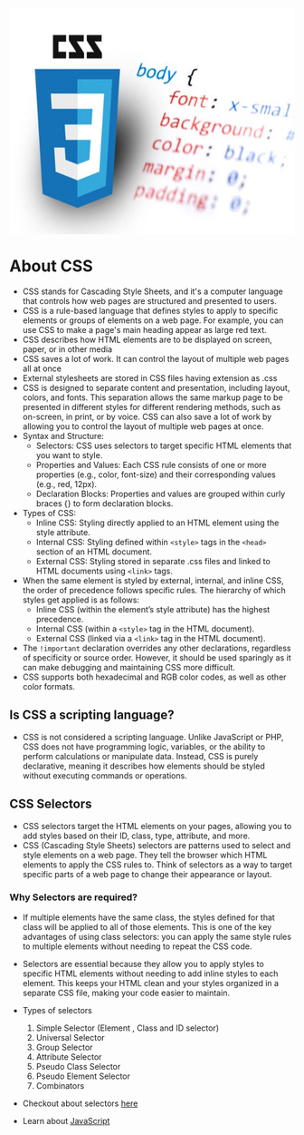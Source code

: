 
<img align="center" alt="image" width=1000px height=400px src="image.jpg"/>


# About CSS
- CSS stands for Cascading Style Sheets, and it's a computer language that controls how web pages are structured and presented to users.
- CSS is a rule-based language that defines styles to apply to specific elements or groups of elements on a web page. For example, you can use CSS to make a page's main heading appear as large red text.
- CSS describes how HTML elements are to be displayed on screen, paper, or in other media
- CSS saves a lot of work. It can control the layout of multiple web pages all at once
- External stylesheets are stored in CSS files having extension as .css
- CSS is designed to separate content and presentation, including layout, colors, and fonts. This separation allows the same markup page to be presented in different styles for different rendering methods, such as on-screen, in print, or by voice. CSS can also save a lot of work by allowing you to control the layout of multiple web pages at once.
- Syntax and Structure:
    - Selectors: CSS uses selectors to target specific HTML elements that you want to style.
    - Properties and Values: Each CSS rule consists of one or more properties (e.g., color, font-size) and their corresponding values (e.g., red, 12px).
    - Declaration Blocks: Properties and values are grouped within curly braces {} to form declaration blocks.
- Types of CSS:
    - Inline CSS: Styling directly applied to an HTML element using the style attribute.
    - Internal CSS: Styling defined within `<style>` tags in the `<head>` section of an HTML document.
    - External CSS: Styling stored in separate .css files and linked to HTML documents using `<link>` tags.
- When the same element is styled by external, internal, and inline CSS, the order of precedence follows specific rules. The hierarchy of which styles get applied is as follows:
    - Inline CSS (within the element’s style attribute) has the highest precedence.
    - Internal CSS (within a `<style>` tag in the HTML document).
    - External CSS (linked via a `<link>` tag in the HTML document).
- The `!important` declaration overrides any other declarations, regardless of specificity or source order. However, it should be used sparingly as it can make debugging and maintaining CSS more difficult.
- CSS supports both hexadecimal and RGB color codes, as well as other color formats.

## Is CSS a scripting language?
- CSS is not considered a scripting language. Unlike JavaScript or PHP, CSS does not have programming logic, variables, or the ability to perform calculations or manipulate data. Instead, CSS is purely declarative, meaning it describes how elements should be styled without executing commands or operations.

## CSS Selectors
- CSS selectors target the HTML elements on your pages, allowing you to add styles based on their ID, class, type, attribute, and more.
- CSS (Cascading Style Sheets) selectors are patterns used to select and style elements on a web page. They tell the browser which HTML elements to apply the CSS rules to. Think of selectors as a way to target specific parts of a web page to change their appearance or layout.

### Why Selectors are required?
- If multiple elements have the same class, the styles defined for that class will be applied to all of those elements. This is one of the key advantages of using class selectors: you can apply the same style rules to multiple elements without needing to repeat the CSS code.
- Selectors are essential because they allow you to apply styles to specific HTML elements without needing to add inline styles to each element. This keeps your HTML clean and your styles organized in a separate CSS file, making your code easier to maintain.

- Types of selectors
    1. Simple Selector (Element , Class and ID selector)
    2. Universal Selector
    3. Group Selector
    4. Attribute Selector
    5. Pseudo Class Selector
    6. Pseudo Element Selector
    7. Combinators
- Checkout about selectors [here](https://github.com/codophilic/Learn-HTML-CSS-JS/tree/main/CSS/selectors)
- Learn about [JavaScript](https://github.com/codophilic/Learn-HTML-CSS-JS/blob/main/JS/BasicsOfJS.md)